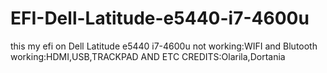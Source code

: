 # EFI-Dell-Latitude-e5440-i7-4600u
this my efi on Dell Latitude e5440 i7-4600u
not working:WIFI and Blutooth
working:HDMI,USB,TRACKPAD AND ETC
CREDITS:Olarila,Dortania
